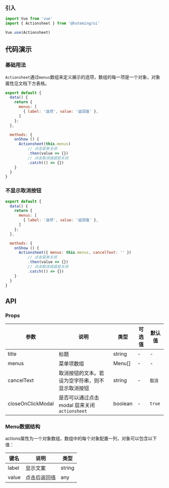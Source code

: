 
### 引入

```javascript
import Vue from 'vue'
import { Actionsheet } from '@huteming/ui'

Vue.use(Actionsheet)
```

## 代码演示

### 基础用法

`Actionsheet`通过`menus`数组来定义展示的选项，数组的每一项是一个对象，对象属性见文档下方表格。

```javascript
export default {
  data() {
    return {
      menus: [
        { label: '选项', value: '返回值' },
      ]
    };
  },

  methods: {
    onShow () {
      Actionsheet(this.menus)
          // 点击菜单关闭
          .then(value => {})
          // 点击取消或遮层关闭
          .catch(() => {})
    }
  }
}
```

### 不显示取消按钮

```javascript
export default {
  data() {
    return {
      menus: [
        { label: '选项', value: '返回值' },
      ]
    };
  },

  methods: {
    onShow () {
      Actionsheet({ menus: this.menus, cancelText: '' })
          // 点击菜单关闭
          .then(value => {})
          // 点击取消或遮层关闭
          .catch(() => {})
    }
  }
}
```

## API

### Props

| 参数 | 说明 | 类型 | 可选值 | 默认值 |
|------|-------|---------|-------|--------|
| title | 标题 | string | - | - |
| menus | 菜单项数组 | Menu[] | - | - |
| cancelText | 取消按钮的文本。若设为空字符串，则不显示取消按钮 | string | - | `取消` |
| closeOnClickModal | 是否可以通过点击 modal 层来关闭 `actionsheet` | boolean | - | `true` |

### Menu数据结构

actions属性为一个对象数组，数组中的每个对象配置一列，对象可以包含以下值：

| 键名 | 说明 | 类型 |
|------|-------|---------|
| label | 显示文案 | string |
| value | 点击后返回值 | any |
